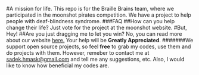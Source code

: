 #A mission for life.
This repo is for the Braille Brains team, where we participated in the moonshot pirates competition. We have a project to help people with deaf-blindness syndrome.
###FAQ
##How can you help change their life?
Just vote for the project at the moonshot website.
#But, Hey!
##Are you just dragging me to let you win?
No, you can read more about our website [here.](https://braille-brains.netlify.app/)
Your help will be **Greatly Appreciated**.
#######We support open source projects, so feel **free** to grab my codes, use them and do projects with them. However, remeber to contact me at sadek.hmask@gmail.com and tell me any suggestions, etc. Also, I would like to know how beneficial my codes are.
